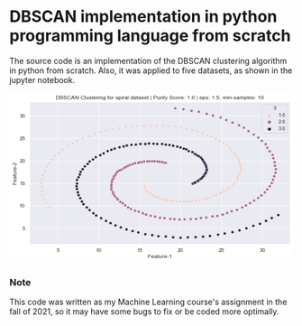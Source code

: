 # DBSCAN implementation in python programming language from scratch
The source code is an implementation of the DBSCAN clustering algorithm in python from scratch. Also, it was applied to five datasets, as shown in the jupyter notebook. 

<img src="https://raw.githubusercontent.com/MohsenEbadpour/DBSCAN-implementation-in-python-programming-language-from-scratch/main/output.png" width="1200" height="300">

### Note
This code was written as my Machine Learning course's assignment in the fall of 2021, so it may have some bugs to fix or be coded more optimally.
